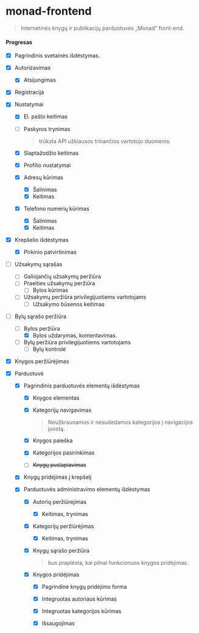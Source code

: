 # monad-frontend

> Internetinės knygų ir publikacijų parduotuvės „Monad“ front-end.

#### Progresas

 - [x] Pagrindinis svetainės išdėstymas.

 - [x] Autorizavimas

    - [x] Atsijungimas

 - [x] Registracija

 - [x] Nustatymai

    - [x] El. pašto keitimas

    - [ ] Paskyros trynimas

      > trūksta API užklausos trinančios vartotojo duomenis.

    - [x] Slaptažodžio keitimas

    - [x] Profilio nustatymai

    - [x] Adresų kūrimas

      - [x] Šalinimas
      - [x] Keitimas

    - [x] Telefono numerių kūrimas

      - [x] Šalinimas
      - [x] Keitimas

- [x] Krepšelio išdėstymas

  - [x] Pirkinio patvirtinimas

- [ ] Užsakymų sąrašas

  - [ ] Galiojančių užsakymų peržiūra
  - [ ] Praeities užsakymų peržiūra
    - [ ] Bylos kūrimas
  - [ ] Užsakymų peržiūra privilegijuotiems vartotojams
    - [ ] Užsakymo būsenos keitimas

- [ ] Bylų sąrašo peržiūra

  - [ ] Bylos peržiūra
    - [x] Bylos uždarymas, komentavimas.
  - [ ] Bylų peržiūra privilegijuotiems vartotojams
    - [ ] Bylų kontrolė

- [x] Knygos peržiūrėjimas

- [x] Parduotuvė

  - [x] Pagrindinis parduotuvės elementų išdėstymas

    - [x] Knygos elementas

    - [x] Kategorijų navigavimas

      > Neužkraunamos ir nesudedamos kategorijos į navigacijos juostą.

    - [x] Knygos paieška

    - [x] Kategorijos pasirinkimas

    - [ ] ~~Knygų puslapiavimas~~

  - [x] Knygų pridėjimas į krepšelį

  - [x] Parduotuvės administravimo elementų išdėstymas

    - [x] Autorių peržiūrejimas

      - [x] Keitimas, trynimas

    - [x] Kategorijų peržiūrėjimas

      - [x] Keitimas, trynimas

    - [x] Knygų sąrašo peržiūra

      > bus praplėsta, kai pilnai funkcionuos knygos pridėjimas.

    - [x] Knygos pridėjimas

      - [x] Pagrindinė knygų pridėjimo forma
      - [x] Integruotas autoriaus kūrimas
      - [x] Integruotas kategorijos kūrimas
      - [x] Išsaugojimas


